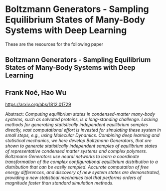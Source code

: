 # Boltzmann Generators - Sampling Equilibrium States of Many-Body Systems with Deep Learning
These are the resources for the following paper 

Boltzmann Generators - Sampling Equilibrium States of Many-Body Systems with Deep Learning
---
Frank Noé, Hao Wu
--
https://arxiv.org/abs/1812.01729

Abstract: *Computing equilibrium states in condensed-matter many-body systems, such as solvated proteins, is a long-standing challenge. Lacking methods for generating statistically independent equilibrium samples directly, vast computational effort is invested for simulating these system in small steps, e.g., using Molecular Dynamics. Combining deep learning and statistical mechanics, we here develop Boltzmann Generators, that are shown to generate statistically independent samples of equilibrium states of representative condensed matter systems and complex polymers. Boltzmann Generators use neural networks to learn a coordinate transformation of the complex configurational equilibrium distribution to a distribution that can be easily sampled. Accurate computation of free energy differences, and discovery of new system states are demonstrated, providing a new statistical mechanics tool that performs orders of magnitude faster than standard simulation methods.* 

